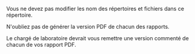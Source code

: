 Vous ne devez pas modifier les nom des répertoires et fichiers dans ce répertoire.

N'oubliez pas de générer la version PDF de chacun des rapports.

Le chargé de laboratoire devrait vous remettre une version commenté de chacun de vos rapport PDF.